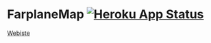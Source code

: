 # FarplaneMap [![Heroku App Status](http://heroku-shields.herokuapp.com/farplane)](https://farplane.herokuapp.com)


[Webiste](https://farplane.herokuapp.com)
